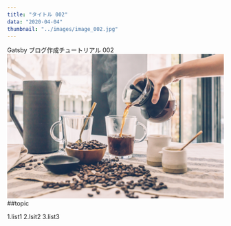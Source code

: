 ```yaml
---
title: "タイトル 002"
data: "2020-04-04"
thumbnail: "../images/image_002.jpg"
---
```


Gatsby ブログ作成チュートリアル 002
![Sample](../images/image_002.jpg)
##topic

1.list1
2.lsit2
3.list3
